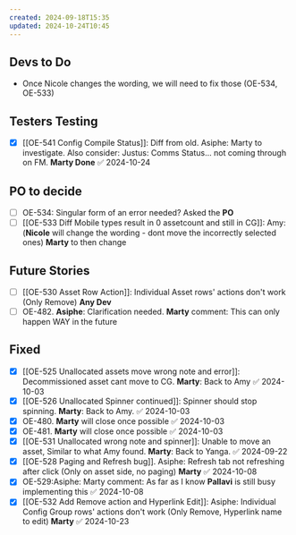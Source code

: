 ```yaml
---
created: 2024-09-18T15:35
updated: 2024-10-24T10:45
---
```


## Devs to Do

 - Once Nicole changes the wording, we will need to fix those (OE-534, OE-533)

## Testers Testing

- [x] [[OE-541 Config Compile Status]]: Diff from old. Asiphe: Marty to investigate. Also consider: Justus: Comms Status... not coming through on FM. **Marty Done** ✅ 2024-10-24

## PO to decide

- [ ] OE-534: Singular form of an error needed? Asked the **PO**
- [ ] [[OE-533 Diff Mobile types result in 0 assetcount and still in CG]]: Amy:  (**Nicole** will change the wording - dont move the incorrectly selected ones) **Marty** to then change

## Future Stories

- [ ] [[OE-530 Asset Row Action]]: Individual Asset rows' actions don't work (Only Remove) **Any Dev**
- [ ] OE-482. **Asiphe**: Clarification needed. **Marty** comment: This can only happen WAY in the future

## Fixed

- [x] [[OE-525 Unallocated assets move wrong note and error]]: Decommissioned asset cant move to CG. **Marty**: Back to Amy ✅ 2024-10-03
- [x] [[OE-526 Unallocated Spinner continued]]: Spinner should stop spinning. **Marty**: Back to Amy. ✅ 2024-10-03
- [x] OE-480. **Marty** will close once possible ✅ 2024-10-03
- [x] OE-481. **Marty** will close once possible ✅ 2024-10-03
- [x] [[OE-531 Unallocated wrong note and spinner]]: Unable to move an asset, Similar to what Amy found. **Marty**: Back to Yanga. ✅ 2024-09-22
- [x] [[OE-528 Paging and Refresh bug]]. Asiphe: Refresh tab not refreshing after click (Only on asset side, no paging) **Marty** ✅ 2024-10-08
- [x] OE-529:Asiphe: Marty comment: As far as I know **Pallavi** is still busy implementing this ✅ 2024-10-08
- [x] [[OE-532 Add Remove action and Hyperlink Edit]]: Asiphe: Individual Config Group rows' actions don't work (Only Remove, Hyperlink name to edit) **Marty** ✅ 2024-10-23
